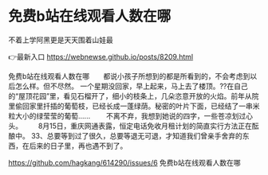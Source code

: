 # 免费b站在线观看人数在哪
不着上学阿黑更是天天围着山娃最

👉最新入口 https://webnewse.github.io/posts/8209.html

免费b站在线观看人数在哪　　都说小孩子所想到的都是所看到的，不会考虑到以后怎么样。但不尽然。
一个星期没回家，早上起来，马上去了楼顶。??在自己的“屋顶花园”里，看见石榴开了，细小的枝条上，几朵恣意开放的火焰。前年从院里偷回家里扦插的葡萄枝，已经长成一蓬绿荫。秘密的叶片下面，已经结了一串米粒大小的绿莹莹的葡萄......
　　不离不弃，我想到她说的四字，一些苍凉划过心头。
　　8月15日，重庆网通表露，恒定电话免收月租计划的简直实行方法正在酝酿中。
	33、总要等到过了很久，总要等退无可退，才知道我们曾亲手舍弃的东西，在后来的日子里，再也遇不到了。

https://github.com/hagkang/614290/issues/6
免费b站在线观看人数在哪
